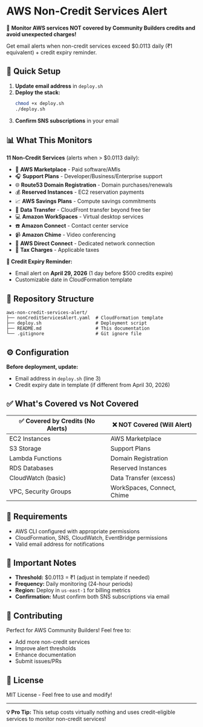 # AWS Non-Credit Services Alert

🚨 **Monitor AWS services NOT covered by Community Builders credits and avoid unexpected charges!**

Get email alerts when non-credit services exceed $0.0113 daily (₹1 equivalent) + credit expiry reminder.

## 🚀 Quick Setup

1. **Update email address** in `deploy.sh`
2. **Deploy the stack:**
   ```bash
   chmod +x deploy.sh
   ./deploy.sh
   ```
3. **Confirm SNS subscriptions** in your email

## 📊 What This Monitors

**11 Non-Credit Services** (alerts when > $0.0113 daily):

- 🛒 **AWS Marketplace** - Paid software/AMIs
- 🎧 **Support Plans** - Developer/Business/Enterprise support
- 🌐 **Route53 Domain Registration** - Domain purchases/renewals
- 💰 **Reserved Instances** - EC2 reservation payments
- 📈 **AWS Savings Plans** - Compute savings commitments
- 📡 **Data Transfer** - CloudFront transfer beyond free tier
- 💻 **Amazon WorkSpaces** - Virtual desktop services
- ☎️ **Amazon Connect** - Contact center service
- 📹 **Amazon Chime** - Video conferencing
- 🔗 **AWS Direct Connect** - Dedicated network connection
- 💸 **Tax Charges** - Applicable taxes

**📅 Credit Expiry Reminder:**
- Email alert on **April 29, 2026** (1 day before $500 credits expire)
- Customizable date in CloudFormation template

## 📁 Repository Structure

```
aws-non-credit-services-alert/
├── nonCreditServicesAlert.yaml  # CloudFormation template
├── deploy.sh                    # Deployment script
├── README.md                    # This documentation
└── .gitignore                   # Git ignore file
```

## ⚙️ Configuration

**Before deployment, update:**
- Email address in `deploy.sh` (line 3)
- Credit expiry date in template (if different from April 30, 2026)

## ✅ What's Covered vs Not Covered

| ✅ **Covered by Credits (No Alerts)** | ❌ **NOT Covered (Will Alert)** |
|---------------------------------------|----------------------------------|
| EC2 Instances                         | AWS Marketplace                  |
| S3 Storage                            | Support Plans                    |
| Lambda Functions                      | Domain Registration              |
| RDS Databases                         | Reserved Instances               |
| CloudWatch (basic)                    | Data Transfer (excess)           |
| VPC, Security Groups                  | WorkSpaces, Connect, Chime       |

## 🔧 Requirements

- AWS CLI configured with appropriate permissions
- CloudFormation, SNS, CloudWatch, EventBridge permissions
- Valid email address for notifications

## 📝 Important Notes

- **Threshold:** $0.0113 = ₹1 (adjust in template if needed)
- **Frequency:** Daily monitoring (24-hour periods)
- **Region:** Deploy in `us-east-1` for billing metrics
- **Confirmation:** Must confirm both SNS subscriptions via email

## 🤝 Contributing

Perfect for AWS Community Builders! Feel free to:
- Add more non-credit services
- Improve alert thresholds
- Enhance documentation
- Submit issues/PRs

## 📄 License

MIT License - Feel free to use and modify!

---

**💡 Pro Tip:** This setup costs virtually nothing and uses credit-eligible services to monitor non-credit services!